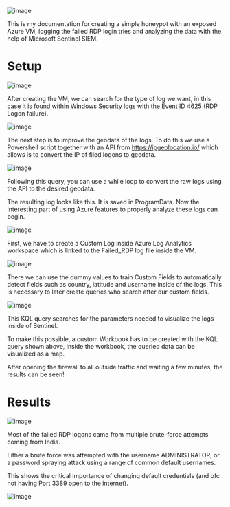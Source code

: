 ![image](https://user-images.githubusercontent.com/74513606/166928526-f3af1e6f-48bd-4638-8901-e98df0ef6c5c.png)

This is my documentation for creating a simple honeypot with an exposed Azure VM, 
logging the failed RDP login tries and analyzing the data with the help of Microsoft Sentinel SIEM.

# Setup

![image](https://user-images.githubusercontent.com/74513606/166930907-83b67f18-d9da-4619-bd01-094ab28fb74b.png)

After creating the VM, we can search for the type of log we want, in this case it is found within Windows Security logs with the Event ID 4625 (RDP Logon failure). 

![image](https://user-images.githubusercontent.com/74513606/166931385-eb1654f4-731f-4c88-b5aa-38938abb295a.png)

The next step is to improve the geodata of the logs. To do this we use a Powershell script together with an API from https://ipgeolocation.io/ which allows is to convert the IP of filed logons to geodata. 

![image](https://user-images.githubusercontent.com/74513606/166933014-bfd2a445-df35-4672-8d6d-ea20a8eb32f6.png)

Following this query, you can use a while loop to convert the raw logs using the API to the desired geodata. 

The resulting log looks like this. It is saved in ProgramData. Now the interesting part of using Azure features to properly analyze these logs can begin. 

![image](https://user-images.githubusercontent.com/74513606/166933749-32702794-b971-41e4-b04f-c37506e8e785.png)

First, we have to create a Custom Log inside Azure Log Analytics workspace which is linked to the Failed_RDP log file inside the VM. 

![image](https://user-images.githubusercontent.com/74513606/166937447-26c1ad42-6b18-4a93-99bd-f255dfc3bf6a.png)

There we can use the dummy values to train Custom Fields to automatically detect fields such as country, latitude  and username inside of the logs. This is necessary to later create queries who search after our custom fields. 

![image](https://user-images.githubusercontent.com/74513606/166937911-011420dd-b706-4132-8d21-7c6d88964102.png)

This KQL query searches for the parameters needed to visualize the logs inside of Sentinel. 

To make this possible, a custom Workbook has to be created with the KQL query shown above, inside the workbook, the queried data can be visualized as a map. 

After opening the firewall to all outside traffic and waiting a few minutes, the results can be seen!

# Results

![image](https://user-images.githubusercontent.com/74513606/166939166-66bdae02-2921-487c-904b-fffb85090948.png)

Most of the failed RDP logons came from multiple brute-force attempts coming from India. 

Either a brute force was attempted with the username ADMINISTRATOR, or a password spraying attack using a range of common default usernames.

This shows the critical importance of changing default credentials (and ofc not having Port 3389 open to the internet).

![image](https://user-images.githubusercontent.com/74513606/166939650-9b385017-6c53-4d7b-8b28-c0b43045afd1.png)


